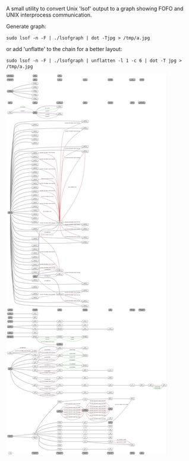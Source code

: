 
A small utility to convert Unix 'lsof' output to a graph showing FOFO and UNIX interprocess communication.

Generate graph:

````
sudo lsof -n -F | ./lsofgraph | dot -Tjpg > /tmp/a.jpg
````

or add 'unflatte' to the chain for a better layout:

````
sudo lsof -n -F | ./lsofgraph | unflatten -l 1 -c 6 | dot -T jpg > /tmp/a.jpg
````

![example output](/example.jpg)



